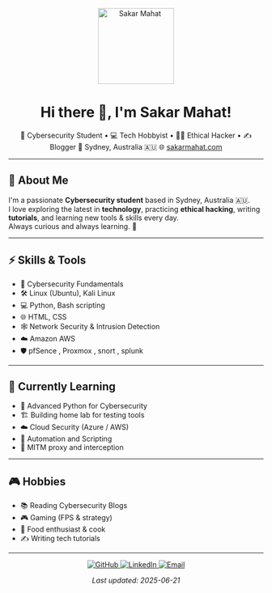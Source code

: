 <p align="center">
  <img src="https://github.com/monkey-with-a-flower.png" width="150" height="150" alt="Sakar Mahat">
</p>

<h1 align="center">Hi there 👋, I'm <strong>Sakar Mahat</strong>!</h1>

<p align="center">
🔐 Cybersecurity Student • 💻 Tech Hobbyist • 🧑‍💻 Ethical Hacker • ✍️ Blogger  
📍 Sydney, Australia 🇦🇺  
🌐 <a href="https://sakarmahat.com">sakarmahat.com</a>  
</p>

---

## 📖 About Me

I'm a passionate **Cybersecurity student** based in Sydney, Australia 🇦🇺.  
I love exploring the latest in **technology**, practicing **ethical hacking**, writing **tutorials**, and learning new tools & skills every day.  
Always curious and always learning. 🚀

---

## ⚡ Skills & Tools

- 🔐 Cybersecurity Fundamentals
- 🛠️ Linux (Ubuntu), Kali Linux
- 💻 Python, Bash scripting
- 🌐 HTML, CSS
- 🕸️ Network Security & Intrusion Detection
- ☁️ Amazon AWS
- 🛡️ pfSence , Proxmox , snort , splunk 

---

## 🚀 Currently Learning

- 🐍 Advanced Python for Cybersecurity
- 🏗️ Building home lab for testing tools
- ☁️ Cloud Security (Azure / AWS)
- 🤖 Automation and Scripting
- 👾 MITM proxy and interception

---

## 🎮 Hobbies

- 📚 Reading Cybersecurity Blogs
- 🎮 Gaming (FPS & strategy)
- 🥘 Food enthusiast & cook
- ✍️ Writing tech tutorials


---

<p align="center">
<a href="https://github.com/monkey-with-a-flower">
  <img src="https://img.shields.io/badge/GitHub-%2312100E.svg?style=for-the-badge&logo=github&logoColor=white" alt="GitHub">
</a>
<a href="https://www.linkedin.com/in/sakar-mahat-60959b359">
  <img src="https://img.shields.io/badge/LinkedIn-%230077B5.svg?style=for-the-badge&logo=linkedin&logoColor=white" alt="LinkedIn">
</a>
<a href="mailto:sakarmahat62@gmail.com">
  <img src="https://img.shields.io/badge/Email-sakarmahat62@gmail.com-blue?style=for-the-badge" alt="Email">
</a>
</p>

<p align="center">
<em>Last updated: 2025-06-21</em>
</p>

